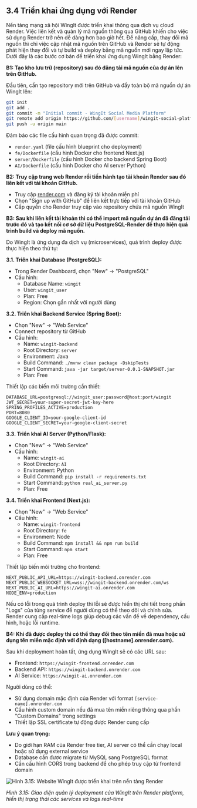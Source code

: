 ## 3.4 Triển khai ứng dụng với Render

Nền tảng mạng xã hội WingIt được triển khai thông qua dịch vụ cloud Render. Việc liên kết và quản lý mã nguồn thông qua GitHub khiến cho việc sử dụng Render trở nên dễ dàng hơn bao giờ hết. Để nâng cấp, thay đổi mã nguồn thì chỉ việc cập nhật mã nguồn trên GitHub và Render sẽ tự động phát hiện thay đổi và tự build và deploy bằng mã nguồn mới ngay lập tức. Dưới đây là các bước cơ bản để triển khai ứng dụng WingIt bằng Render:

**B1: Tạo kho lưu trữ (repository) sau đó đăng tải mã nguồn của dự án lên trên GitHub.**

Đầu tiên, cần tạo repository mới trên GitHub và đẩy toàn bộ mã nguồn dự án WingIt lên:

```bash
git init
git add .
git commit -m "Initial commit - WingIt Social Media Platform"
git remote add origin https://github.com/[username]/wingit-social-platform.git
git push -u origin main
```

Đảm bảo các file cấu hình quan trọng đã được commit:
- `render.yaml` (file cấu hình blueprint cho deployment)
- `fe/Dockerfile` (cấu hình Docker cho frontend Next.js)
- `server/Dockerfile` (cấu hình Docker cho backend Spring Boot)
- `AI/Dockerfile` (cấu hình Docker cho AI server Python)

**B2: Truy cập trang web Render rồi tiến hành tạo tài khoản Render sau đó liên kết với tài khoản GitHub.**

- Truy cập [render.com](https://render.com) và đăng ký tài khoản miễn phí
- Chọn "Sign up with GitHub" để liên kết trực tiếp với tài khoản GitHub
- Cấp quyền cho Render truy cập vào repository chứa mã nguồn WingIt

**B3: Sau khi liên kết tài khoản thì có thể import mã nguồn dự án đã đăng tải trước đó và tạo kết nối cơ sở dữ liệu PostgreSQL-Render để thực hiện quá trình build và deploy mã nguồn.**

Do WingIt là ứng dụng đa dịch vụ (microservices), quá trình deploy được thực hiện theo thứ tự:

**3.1. Triển khai Database (PostgreSQL):**
- Trong Render Dashboard, chọn "New" → "PostgreSQL"
- Cấu hình:
  - Database Name: `wingit`
  - User: `wingit_user`
  - Plan: Free
  - Region: Chọn gần nhất với người dùng

**3.2. Triển khai Backend Service (Spring Boot):**
- Chọn "New" → "Web Service"
- Connect repository từ GitHub
- Cấu hình:
  - Name: `wingit-backend`
  - Root Directory: `server`
  - Environment: Java
  - Build Command: `./mvnw clean package -DskipTests`
  - Start Command: `java -jar target/server-0.0.1-SNAPSHOT.jar`
  - Plan: Free

Thiết lập các biến môi trường cần thiết:
```
DATABASE_URL=postgresql://wingit_user:password@host:port/wingit
JWT_SECRET=your-super-secret-jwt-key-here
SPRING_PROFILES_ACTIVE=production
PORT=8080
GOOGLE_CLIENT_ID=your-google-client-id
GOOGLE_CLIENT_SECRET=your-google-client-secret
```

**3.3. Triển khai AI Server (Python/Flask):**
- Chọn "New" → "Web Service"
- Cấu hình:
  - Name: `wingit-ai`
  - Root Directory: `AI`
  - Environment: Python
  - Build Command: `pip install -r requirements.txt`
  - Start Command: `python real_ai_server.py`
  - Plan: Free

**3.4. Triển khai Frontend (Next.js):**
- Chọn "New" → "Web Service"
- Cấu hình:
  - Name: `wingit-frontend`
  - Root Directory: `fe`
  - Environment: Node
  - Build Command: `npm install && npm run build`
  - Start Command: `npm start`
  - Plan: Free

Thiết lập biến môi trường cho frontend:
```
NEXT_PUBLIC_API_URL=https://wingit-backend.onrender.com
NEXT_PUBLIC_WEBSOCKET_URL=wss://wingit-backend.onrender.com/ws
NEXT_PUBLIC_AI_URL=https://wingit-ai.onrender.com
NODE_ENV=production
```

Nếu có lỗi trong quá trình deploy thì lỗi sẽ được hiển thị chi tiết trong phần "Logs" của từng service để người dùng có thể theo dõi và chỉnh sửa. Render cung cấp real-time logs giúp debug các vấn đề về dependency, cấu hình, hoặc lỗi runtime.

**B4: Khi đã được deploy thì có thể thay đổi theo tên miền đã mua hoặc sử dụng tên miền mặc định với định dạng ([hostname].onrender.com).**

Sau khi deployment hoàn tất, ứng dụng WingIt sẽ có các URL sau:
- Frontend: `https://wingit-frontend.onrender.com`
- Backend API: `https://wingit-backend.onrender.com`
- AI Service: `https://wingit-ai.onrender.com`

Người dùng có thể:
- Sử dụng domain mặc định của Render với format `[service-name].onrender.com`
- Cấu hình custom domain nếu đã mua tên miền riêng thông qua phần "Custom Domains" trong settings
- Thiết lập SSL certificate tự động được Render cung cấp

**Lưu ý quan trọng:**
- Do giới hạn RAM của Render free tier, AI server có thể cần chạy local hoặc sử dụng external service
- Database cần được migrate từ MySQL sang PostgreSQL format
- Cần cấu hình CORS trong backend để cho phép truy cập từ frontend domain

![Hình 3.15: Website WingIt được triển khai trên nền tảng Render](images/wingit-render-deployment.png)

*Hình 3.15: Giao diện quản lý deployment của WingIt trên Render platform, hiển thị trạng thái các services và logs real-time*
